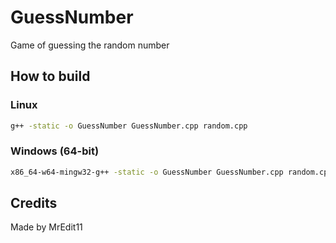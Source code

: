 # GuessNumber
Game of guessing the random number
## How to build
### Linux
```Bash
g++ -static -o GuessNumber GuessNumber.cpp random.cpp
```
### Windows (64-bit) 
```Bash
x86_64-w64-mingw32-g++ -static -o GuessNumber GuessNumber.cpp random.cpp
```

## Credits
Made by MrEdit11
